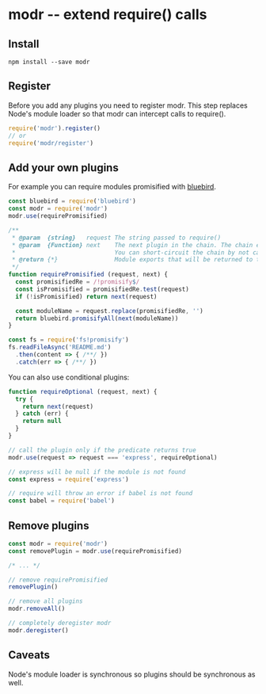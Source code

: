 modr -- extend require() calls
==============================

## Install

    npm install --save modr

## Register

Before you add any plugins you need to register modr. This step replaces Node's module loader so that modr can intercept calls to require().

```javascript
require('modr').register()
// or
require('modr/register')
```

## Add your own plugins

For example you can require modules promisified with [bluebird](http://bluebirdjs.com/).

```javascript
const bluebird = require('bluebird')
const modr = require('modr')
modr.use(requirePromisified)

/**
 * @param  {string}   request The string passed to require()
 * @param  {Function} next    The next plugin in the chain. The chain ends with the original require function.
 *                            You can short-circuit the chain by not calling next()
 * @return {*}                Module exports that will be returned to the client
 */
function requirePromisified (request, next) {
  const promisifiedRe = /!promisify$/
  const isPromisified = promisifiedRe.test(request)
  if (!isPromisified) return next(request)

  const moduleName = request.replace(promisifiedRe, '')
  return bluebird.promisifyAll(next(moduleName))
}

const fs = require('fs!promisify')
fs.readFileAsync('README.md')
  .then(content => { /**/ })
  .catch(err => { /**/ })
```

You can also use conditional plugins:

```javascript
function requireOptional (request, next) {
  try {
    return next(request)
  } catch (err) {
    return null
  }
}

// call the plugin only if the predicate returns true
modr.use(request => request === 'express', requireOptional)

// express will be null if the module is not found
const express = require('express')

// require will throw an error if babel is not found
const babel = require('babel')
```

## Remove plugins

```javascript
const modr = require('modr')
const removePlugin = modr.use(requirePromisified)

/* ... */

// remove requirePromisified
removePlugin()

// remove all plugins
modr.removeAll()

// completely deregister modr
modr.deregister()

```

## Caveats

Node's module loader is synchronous so plugins should be synchronous as well.
